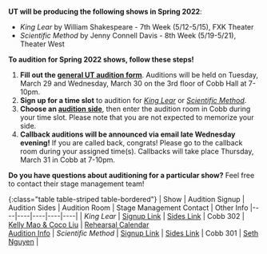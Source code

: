 **UT will be producing the following shows in Spring 2022**:

* *King Lear* by William Shakespeare - 7th Week (5/12-5/15), FXK Theater
* *Scientific Method* by Jenny Connell Davis - 8th Week (5/19-5/21), Theater West

**To audition for Spring 2022 shows, follow these steps!**

1. **Fill out the [general UT audition form](https://bit.ly/UTSpring2022Auditions)**. Auditions will be held on Tuesday, March 29 and Wednesday, March 30 on the 3rd floor of Cobb Hall at 7-10pm.
2. **Sign up for a time slot** to audition for [*King Lear*](https://bit.ly/KingLearAuditionSignup.) or [*Scientific Method*](https://bit.ly/ScientificMethodAuditionSignup.).
3. **Choose an [audition side](https://bit.ly/UTSpring22AuditionSides)**, then enter the audition room in Cobb during your time slot. Please note that you are not expected to memorize your side.
4. **Callback auditions will be announced via email late Wednesday evening!** If you are called back, congrats! Please go to the callback room during your assigned time(s). Callbacks will take place Thursday, March 31 in Cobb at 7-10pm.

**Do you have questions about auditioning for a particular show?** Feel free to contact their stage management team!

{:class="table table-striped table-bordered"}
| Show | Audition Signup | Audition Sides | Audition Room | Stage Management Contact | Other Info
|----|----|----|----|----|
| *King Lear* | [Signup Link](https://bit.ly/KingLearAuditionSignup) | [Sides Link](https://drive.google.com/drive/folders/1mFOXZPr7QzPpBQP-vPyQgXw0PzJBTjF3?usp=sharing) | Cobb 302 | [Kelly Mao & Coco Liu](mailto:springlear.sm@gmail.com) | [Rehearsal Calendar](https://docs.google.com/document/d/167wmd5xOjBfX98n4eh16ndHQjzfOGdauPXnS7uFvrTA/edit?usp=sharing) <br> [Audition Info](https://docs.google.com/document/d/10yO9EGDR4kLCwOJ0vvGpHDJUlxlosY0sZ2WasCQClic/edit?usp=sharing)
| *Scientific Method* | [Signup Link](https://bit.ly/ScientificMethodAuditionSignup) | [Sides Link](https://drive.google.com/drive/folders/1TrOhQBCRgtFWEbcHlmtAcjQDHXl1AvKf?usp=sharing) | Cobb 301 | [Seth Nguyen](mailto:anguyen34@uchicago.edu) | 